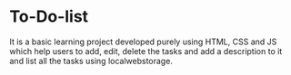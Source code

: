 # To-Do-list

It is a basic learning project developed purely using HTML, CSS and JS which help users to add, edit, delete the tasks and add a description to it and list all the tasks using localwebstorage.
